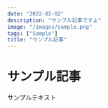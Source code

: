 ```yaml
---
date: "2022-02-02"
description: "サンプル記事ですよ"
image: "/images/sample.png"
tags: ["Sample"]
title: "サンプル記事"
---
```


# サンプル記事

サンプルテキスト